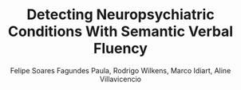 ---
paperId: 14
author: Felipe Soares Fagundes Paula, Rodrigo Wilkens, Marco Idiart, Aline Villavicencio
publicationauthor: Paula, F. S. F. et al.
title: Detecting Neuropsychiatric Conditions With Semantic Verbal Fluency
pitch: https://youtu.be/a05SNdoW8_8?list=PLldrX-tcWesPs3UXagQ38Dx7POaxGvcNV&t=7284
pdf: Oral_Felipe_Fagundes.pdf
poster: --
slide: Slide_Felipe_Fagundes.pdf
alt: --
type: Oral & Poster
topic: Natural Language Processing
link: https://doi.org/10.52591/lxai2018120319
conference: neurips
year: 2018
tags: neurips-2018-op
location: Montreal, Canada
---